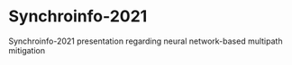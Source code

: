 # Synchroinfo-2021
Synchroinfo-2021 presentation regarding neural network-based multipath mitigation
